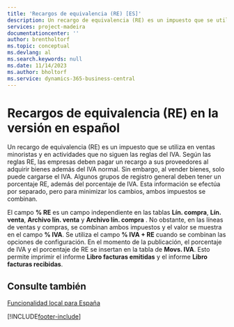 ```yaml
---
title: 'Recargos de equivalencia (RE) [ES]'
description: Un recargo de equivalencia (RE) es un impuesto que se utiliza en ventas minoristas y en actividades que no siguen las reglas del IVA.
services: project-madeira
documentationcenter: ''
author: brentholtorf
ms.topic: conceptual
ms.devlang: al
ms.search.keywords: null
ms.date: 11/14/2023
ms.author: bholtorf
ms.service: dynamics-365-business-central
---
```

# Recargos de equivalencia (RE) en la versión en español
Un recargo de equivalencia (RE) es un impuesto que se utiliza en ventas minoristas y en actividades que no siguen las reglas del IVA. Según las reglas RE, las empresas deben pagar un recargo a sus proveedores al adquirir bienes además del IVA normal. Sin embargo, al vender bienes, solo puede cargarse el IVA. Algunos grupos de registro general deben tener un porcentaje RE, además del porcentaje de IVA. Esta información se efectúa por separado, pero para minimizar los cambios, ambos impuestos se combinan.  

El campo **% RE** es un campo independiente en las tablas **Lín. compra**, **Lín. venta**, **Archivo lín. venta** y **Archivo lín. compra** . No obstante, en las líneas de ventas y compras, se combinan ambos impuestos y el valor se muestra en el campo **% IVA**. Se utiliza el campo **% IVA + RE** cuando se combinan las opciones de configuración. En el momento de la publicación, el porcentaje de IVA y el porcentaje de RE se insertan en la tabla de **Movs. IVA**. Esto permite imprimir el informe **Libro facturas emitidas** y el informe **Libro facturas recibidas**.  

## Consulte también  
[Funcionalidad local para España](spain-local-functionality.md)


[!INCLUDE[footer-include](../../includes/footer-banner.md)]